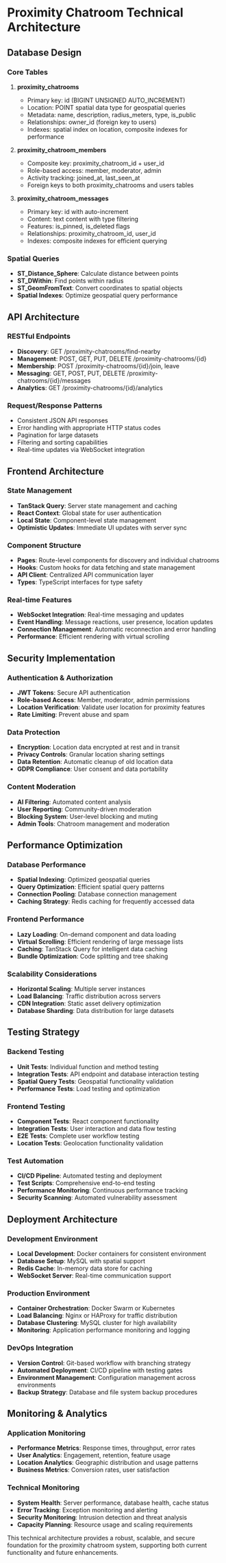 # Proximity Chatroom Technical Architecture

## Database Design

### Core Tables
1. **proximity_chatrooms**
   - Primary key: id (BIGINT UNSIGNED AUTO_INCREMENT)
   - Location: POINT spatial data type for geospatial queries
   - Metadata: name, description, radius_meters, type, is_public
   - Relationships: owner_id (foreign key to users)
   - Indexes: spatial index on location, composite indexes for performance

2. **proximity_chatroom_members**
   - Composite key: proximity_chatroom_id + user_id
   - Role-based access: member, moderator, admin
   - Activity tracking: joined_at, last_seen_at
   - Foreign keys to both proximity_chatrooms and users tables

3. **proximity_chatroom_messages**
   - Primary key: id with auto-increment
   - Content: text content with type filtering
   - Features: is_pinned, is_deleted flags
   - Relationships: proximity_chatroom_id, user_id
   - Indexes: composite indexes for efficient querying

### Spatial Queries
- **ST_Distance_Sphere**: Calculate distance between points
- **ST_DWithin**: Find points within radius
- **ST_GeomFromText**: Convert coordinates to spatial objects
- **Spatial Indexes**: Optimize geospatial query performance

## API Architecture

### RESTful Endpoints
- **Discovery**: GET /proximity-chatrooms/find-nearby
- **Management**: POST, GET, PUT, DELETE /proximity-chatrooms/{id}
- **Membership**: POST /proximity-chatrooms/{id}/join, leave
- **Messaging**: GET, POST, PUT, DELETE /proximity-chatrooms/{id}/messages
- **Analytics**: GET /proximity-chatrooms/{id}/analytics

### Request/Response Patterns
- Consistent JSON API responses
- Error handling with appropriate HTTP status codes
- Pagination for large datasets
- Filtering and sorting capabilities
- Real-time updates via WebSocket integration

## Frontend Architecture

### State Management
- **TanStack Query**: Server state management and caching
- **React Context**: Global state for user authentication
- **Local State**: Component-level state management
- **Optimistic Updates**: Immediate UI updates with server sync

### Component Structure
- **Pages**: Route-level components for discovery and individual chatrooms
- **Hooks**: Custom hooks for data fetching and state management
- **API Client**: Centralized API communication layer
- **Types**: TypeScript interfaces for type safety

### Real-time Features
- **WebSocket Integration**: Real-time messaging and updates
- **Event Handling**: Message reactions, user presence, location updates
- **Connection Management**: Automatic reconnection and error handling
- **Performance**: Efficient rendering with virtual scrolling

## Security Implementation

### Authentication & Authorization
- **JWT Tokens**: Secure API authentication
- **Role-based Access**: Member, moderator, admin permissions
- **Location Verification**: Validate user location for proximity features
- **Rate Limiting**: Prevent abuse and spam

### Data Protection
- **Encryption**: Location data encrypted at rest and in transit
- **Privacy Controls**: Granular location sharing settings
- **Data Retention**: Automatic cleanup of old location data
- **GDPR Compliance**: User consent and data portability

### Content Moderation
- **AI Filtering**: Automated content analysis
- **User Reporting**: Community-driven moderation
- **Blocking System**: User-level blocking and muting
- **Admin Tools**: Chatroom management and moderation

## Performance Optimization

### Database Performance
- **Spatial Indexing**: Optimized geospatial queries
- **Query Optimization**: Efficient spatial query patterns
- **Connection Pooling**: Database connection management
- **Caching Strategy**: Redis caching for frequently accessed data

### Frontend Performance
- **Lazy Loading**: On-demand component and data loading
- **Virtual Scrolling**: Efficient rendering of large message lists
- **Caching**: TanStack Query for intelligent data caching
- **Bundle Optimization**: Code splitting and tree shaking

### Scalability Considerations
- **Horizontal Scaling**: Multiple server instances
- **Load Balancing**: Traffic distribution across servers
- **CDN Integration**: Static asset delivery optimization
- **Database Sharding**: Data distribution for large datasets

## Testing Strategy

### Backend Testing
- **Unit Tests**: Individual function and method testing
- **Integration Tests**: API endpoint and database interaction testing
- **Spatial Query Tests**: Geospatial functionality validation
- **Performance Tests**: Load testing and optimization

### Frontend Testing
- **Component Tests**: React component functionality
- **Integration Tests**: User interaction and data flow testing
- **E2E Tests**: Complete user workflow testing
- **Location Tests**: Geolocation functionality validation

### Test Automation
- **CI/CD Pipeline**: Automated testing and deployment
- **Test Scripts**: Comprehensive end-to-end testing
- **Performance Monitoring**: Continuous performance tracking
- **Security Scanning**: Automated vulnerability assessment

## Deployment Architecture

### Development Environment
- **Local Development**: Docker containers for consistent environment
- **Database Setup**: MySQL with spatial support
- **Redis Cache**: In-memory data store for caching
- **WebSocket Server**: Real-time communication support

### Production Environment
- **Container Orchestration**: Docker Swarm or Kubernetes
- **Load Balancing**: Nginx or HAProxy for traffic distribution
- **Database Clustering**: MySQL cluster for high availability
- **Monitoring**: Application performance monitoring and logging

### DevOps Integration
- **Version Control**: Git-based workflow with branching strategy
- **Automated Deployment**: CI/CD pipeline with testing gates
- **Environment Management**: Configuration management across environments
- **Backup Strategy**: Database and file system backup procedures

## Monitoring & Analytics

### Application Monitoring
- **Performance Metrics**: Response times, throughput, error rates
- **User Analytics**: Engagement, retention, feature usage
- **Location Analytics**: Geographic distribution and usage patterns
- **Business Metrics**: Conversion rates, user satisfaction

### Technical Monitoring
- **System Health**: Server performance, database health, cache status
- **Error Tracking**: Exception monitoring and alerting
- **Security Monitoring**: Intrusion detection and threat analysis
- **Capacity Planning**: Resource usage and scaling requirements

This technical architecture provides a robust, scalable, and secure foundation for the proximity chatroom system, supporting both current functionality and future enhancements.